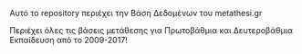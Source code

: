 Αυτό το repository περιέχει την Βάση Δεδομένων του metathesi.gr

Περιέχει όλες τις βάσεις μετάθεσης για Πρωτοβάθμια και Δευτεροβάθμια Εκπαίδευση από το 2009-2017!
